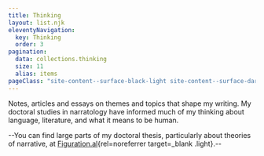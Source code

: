 ```yaml
---
title: Thinking
layout: list.njk
eleventyNavigation:
  key: Thinking
  order: 3
pagination:
  data: collections.thinking
  size: 11
  alias: items
pageClass: "site-content--surface-black-light site-content--surface-dark"
---
```


Notes, articles and essays on themes and topics that shape my writing. My doctoral studies in narratology have informed much of my thinking about language, literature, and what it means to be human.

--You can find large parts of my doctoral thesis, particularly about theories of narrative, at [Figuration.al](https://figuration.al/?referrer=jsbaker.co.uk){rel=noreferrer target=_blank .light}.--
